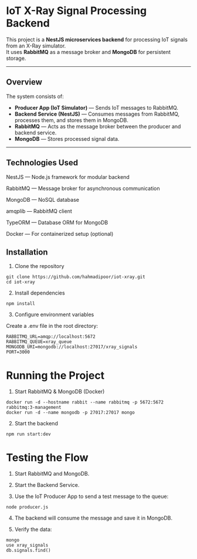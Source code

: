 # IoT X-Ray Signal Processing Backend

This project is a **NestJS microservices backend** for processing IoT signals from an X-Ray simulator.  
It uses **RabbitMQ** as a message broker and **MongoDB** for persistent storage.

---

##  Overview

The system consists of:

- **Producer App (IoT Simulator)** — Sends IoT messages to RabbitMQ.
- **Backend Service (NestJS)** — Consumes messages from RabbitMQ, processes them, and stores them in MongoDB.
- **RabbitMQ** — Acts as the message broker between the producer and backend service.
- **MongoDB** — Stores processed signal data.

---

## Technologies Used

NestJS — Node.js framework for modular backend

RabbitMQ — Message broker for asynchronous communication

MongoDB — NoSQL database

amqplib — RabbitMQ client

TypeORM — Database ORM for MongoDB

Docker — For containerized setup (optional)

## Installation

1. Clone the repository

```
git clone https://github.com/hahmadipoor/iot-xray.git
cd iot-xray

```

2. Install dependencies

```
npm install

```

3. Configure environment variables

Create a .env file in the root directory:

```
RABBITMQ_URL=amqp://localhost:5672
RABBITMQ_QUEUE=xray_queue
MONGODB_URI=mongodb://localhost:27017/xray_signals
PORT=3000
```

# Running the Project
1. Start RabbitMQ & MongoDB (Docker)

```
docker run -d --hostname rabbit --name rabbitmq -p 5672:5672 rabbitmq:3-management
docker run -d --name mongodb -p 27017:27017 mongo

```

2. Start the backend

```
npm run start:dev

```

# Testing the Flow

1. Start RabbitMQ and MongoDB.

2. Start the Backend Service.

3. Use the IoT Producer App to send a test message to the queue:

```
node producer.js

```

4. The backend will consume the message and save it in MongoDB.

5. Verify the data:

```
mongo
use xray_signals
db.signals.find()

```










